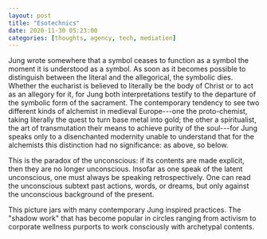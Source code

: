 ```yaml
---
layout: post
title: "Esotechnics"
date: 2020-11-30 05:23:00
categories: [thoughts, agency, tech, mediation]
---
```


Jung wrote somewhere that a symbol ceases to function as a symbol the moment it is understood as a symbol. As soon as it becomes possible to distinguish between the literal and the allegorical, the symbolic dies. Whether the eucharist is believed to literally be the body of Christ or to act as an allegory for it, for Jung both interpretations testify to the departure of the symbolic form of the sacrament. The contemporary tendency to see two different kinds of alchemist in medieval Europe---one the proto-chemist, taking literally the quest to turn base metal into gold; the other a spiritualist, the art of transmutation their means to achieve purity of the soul---for Jung speaks only to a disenchanted modernity unable to understand that for the alchemists this distinction had no significance: as above, so below.

This is the paradox of the unconscious: if its contents are made explicit, then they are no longer unconscious. Insofar as one speak of the latent unconscious, one must always be speaking retrospectively. One can read the unconscious subtext past actions, words, or dreams, but only against the unconscious background of the present.

This picture jars with many contemporary Jung inspired practices. The "shadow work" that has become popular in circles ranging from activism to corporate wellness purports to work consciously with archetypal contents.  
